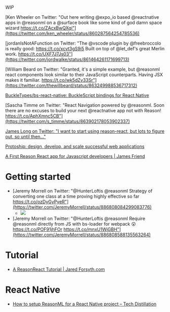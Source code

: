 _WIP_

[Ken Wheeler on Twitter: "Out here writing @expo_io based @reactnative apps in @reasonml on a @surface book like some kind of god damn space wizard https://t.co/ZAcxBwQXqi"](https://twitter.com/ken_wheeler/status/860287564254785536)

[jordanIsNotAFunction on Twitter: "The @vscode plugin by @freebroccolo is really good: https://t.co/xcvt3gS9i5 Built on top of @let_def's great Merlin work. https://t.co/UXF7J7Js03"](https://twitter.com/jordwalke/status/861464261171699713)

[William Beard on Twitter: "Granted, it's a simple example, but @reasonml react components look similar to their JavaScript counterparts. Having JSX makes it familiar. https://t.co/wk5dZv33Sr"](https://twitter.com/thewillbeard/status/863249988536717312)

[BuckleTypes/bs-react-native: BuckleScript bindings for React Native](https://github.com/BuckleTypes/bs-react-native)

[Sascha Timme on Twitter: "React Navigation powered by @reasonml. Soon there are no excuses to build your next @reactnative app not with Reason! https://t.co/AphXmnc5CB"](https://twitter.com/s_timme/status/863902178053902337)

[James Long on Twitter: "I want to start using reason-react, but lots to figure out, so until then..."](https://twitter.com/jlongster/status/865281398369898496)

[Protoship: design, develop, and scale successful web applications](https://protoship.io/blog/2017/05/10/an-invitation-to-reasonml.html)

[A First Reason React app for Javascript developers | James Friend](https://jamesfriend.com.au/a-first-reason-react-app-for-js-developers)

# Getting started
- [Jeremy Morrell on Twitter: "@HunterLoftis @reasonml Strategy of converting one class at a time proving highly effective so far https://t.co/ozDyGyPyeR"](https://twitter.com/JeremyMorrell/status/886808084299083776)
  - ![](https://pbs.twimg.com/media/DE6TM2nU0AAoaUs.jpg)
- [Jeremy Morrell on Twitter: "@HunterLoftis @reasonml Require @reasonml directly from JS with bs-loader for webpack 😲 https://t.co/POF91jhFOr https://t.co/mnxU1WiGBH"](https://twitter.com/JeremyMorrell/status/886808588135563264)

# Tutorial
- [A ReasonReact Tutorial | Jared Forsyth.com](https://jaredforsyth.com/2017/07/05/a-reason-react-tutorial/)

# React Native
- [How to setup ReasonML for a React Native project – Tech Distillation](https://blog.behrends.io/how-to-setup-reasonml-for-a-react-native-project-8c51f1cc1d34)
